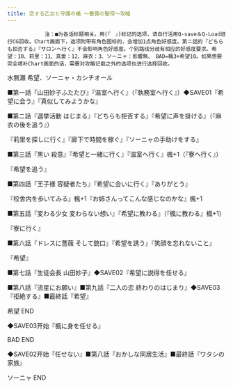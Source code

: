 ```yaml
---
title: 恋する乙女と守護の楯 ～薔薇の聖母～攻略
---
```


                注：■为各话标题相关。用(『　』)标记的选项，请自行活用Q-save＆Q-Load进行CG回收。Chart画面下，选项附带有角色图标的，会增加1点角色好感度。第ニ話的『どちらも拒否する』『サロンへ行く』不会影响角色好感度。个别路线分歧有相应的好感度要求。希望：10、莉里：11、真愛：12、麻衣：3、ソーニャ：影響無、　BAD=楓3+希望10。如果想要完全填补Chart画面的话，需要对攻略记载之外的选项也进行选择回收。

水無瀬 希望、ソーニャ・カシチオール

■第一話『山田妙子ふたたび』『温室へ行く』（『執務室へ行く』）◆SAVE01『希望に会う』『真似してみようかな』　

■第ニ話『選挙活動 はじまる』『どちらも拒否する』『希望に声を掛ける』（『麻衣の後を追う』）

『莉里を探しに行く』『廊下で時間を稼ぐ』『ソーニャの手助けをする』

■第三話『黒い 殺意』『希望と一緒に行く』『温室へ行く』楓+1（『寮へ行く』）

『希望を追う』

■第四話『王子様 容疑者たち』『希望に会いに行く』『ありがとう』

『校舎内を歩いてみる』楓+1『お姉さんってこんな感じなのかな』楓+1

■第五話『変わる少女 変わらない想い』『希望に教わる』（『楓に教わる』楓+1）

『寮に行く』　

■第六話『ドレスに薔薇 そして銃口』『希望を誘う』『笑顔を忘れないこと』

『希望』　

■第七話『生徒会長 山田妙子』◆SAVE02『希望に説得を任せる』

■第八話『流星にお願い』■第九話『二人の恋 終わりのはじまり』◆SAVE03『拒絶する』■最終話『希望』

希望 END

◆SAVE03开始『楓に身を任せる』

BAD END

◆SAVE02开始『任せない』■第八話『おかしな同居生活』■最終話『ワタシの家族』

ソーニャ END


              
